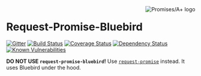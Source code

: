 <a href="http://promisesaplus.com/">
    <img src="https://promises-aplus.github.io/promises-spec/assets/logo-small.png" align="right" alt="Promises/A+ logo" />
</a>

# Request-Promise-Bluebird

[![Gitter](https://img.shields.io/badge/gitter-join_chat-blue.svg?style=flat-square)](https://gitter.im/request/request-promise?utm_source=badge&utm_medium=badge&utm_campaign=pr-badge&utm_content=badge)
[![Build Status](https://img.shields.io/travis/request/request-promise-bluebird/master.svg?style=flat-square)](https://travis-ci.org/request/request-promise-bluebird)
[![Coverage Status](https://img.shields.io/coveralls/request/request-promise-bluebird.svg?style=flat-square)](https://coveralls.io/r/request/request-promise-bluebird)
[![Dependency Status](https://img.shields.io/gemnasium/request/request-promise-bluebird.svg?style=flat-square)](https://gemnasium.com/github.com/request/request-promise-bluebird)
[![Known Vulnerabilities](https://snyk.io/test/npm/request-promise-bluebird/badge.svg?style=flat-square)](https://snyk.io/test/npm/request-promise-bluebird)

**DO NOT USE `request-promise-bluebird`!** Use [`request-promise`](https://www.npmjs.com/package/request-promise) instead. It uses Bluebird under the hood.